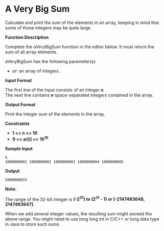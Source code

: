 # A Very Big Sum

<p>Calculate and print the sum of the elements in an array, keeping in mind that some of those integers may be quite large.</p>
<p><strong>Function Description</strong></p>
<p>Complete the <em>aVeryBigSum</em> function in the editor below. It must return the sum of all array elements.</p>
<p>aVeryBigSum has the following parameter(s):</p>
<ul>
  <li><em>ar</em>: an array of integers . </li>
</ul>
<p><strong>Input Format</strong> </p>
<p>The first line of the input consists of an integer <strong><em>n</em></strong>. <br>
  The next line contains <strong><em>n</em></strong> space-separated integers contained in the array. </p>
<p><strong>Output Format</strong></p>
<p>Print the integer sum of the elements in the array.</p>
<p><strong>Constraints</strong> <br>
  <ul>
    <li><strong>1 &lt= n &lt= 10</strong> <br></li>
    <li><strong>0 &lt= ar[i] &lt= 10<sup>10</sup></strong></li>
  </ul>
</p>
<p><strong>Sample Input</strong> </p>
<pre><code>5
1000000001 1000000002 1000000003 1000000004 1000000005
</code></pre>
<p><strong>Output</strong> </p>
<pre><code>5000000015
</code></pre>
<p><strong>Note:</strong> </p> 
<p>The range of the 32-bit integer is <strong>(-2<sup>31</sup>) <em>to</em> (2<sup>31</sup> - 1) <em>or</em> [-2147483648, 2147483647]</strong>.<br> </p>
<p>When we add several integer values, the resulting sum might exceed the above range. You might need to use long long int in C/C++ or long data type in Java to store such sums. </p>
